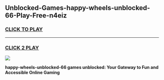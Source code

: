 
## Unblocked-Games-happy-wheels-unblocked-66-Play-Free-n4eiz
<h3>
<a href="https://premium76.site?title=happy-wheels-unblocked-66&ref=23A">CLICK TO PLAY</a></h3>
<hr>

<h3>
<a href="https://premium76.site?title=happy-wheels-unblocked-66&ref=23A">CLICK 2 PLAY</a>
  
</h3>

<a href="https://premium76.site?title=happy-wheels-unblocked-66&ref=23A"><img src="https://clearcache.store/games.png"></a>


**happy-wheels-unblocked-66 games unblocked: Your Gateway to Fun and Accessible Online Gaming**

